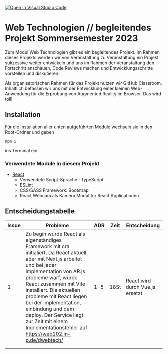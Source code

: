 [![Open in Visual Studio Code](https://classroom.github.com/assets/open-in-vscode-c66648af7eb3fe8bc4f294546bfd86ef473780cde1dea487d3c4ff354943c9ae.svg)](https://classroom.github.com/online_ide?assignment_repo_id=10772887&assignment_repo_type=AssignmentRepo)
# Web Technologien // begleitendes Projekt Sommersemester 2023
Zum Modul Web Technologien gibt es ein begleitendes Projekt. Im Rahmen dieses Projekts werden wir von Veranstaltung zu Veranstaltung ein Projekt sukzessive weiter entwickeln und uns im Rahmen der Veranstaltung den Fortschritt anschauen, Code Reviews machen und Entwicklungsschritte vorstellen und diskutieren.

Als organisatorischen Rahmen für das Projekt nutzen wir GitHub Classroom. Inhaltlich befassen wir uns mit der Entwicklung einer kleinen Web-Anwendung für die Erprobung von Augmented Reality im Browser. Das wird toll!

## Installation

Für die Installation aller unten aufgeführten Module wechseln sie in den Root-Ordner und geben
````
npm i 
````
ins Terminal ein.

### Verwendete Module in diesem Projekt
* [React](https://react.dev/learn/start-a-new-react-project)
  * Verwendete Script-Sprache : TypeScript
  * ESLint
  * CSS/SASS Framework: Bootstrap
  * React Webcam als Kamera Modul für React Applicationen

## Entscheidungstabelle
| Issue | Probleme                                                                                                                                                                                                                                                                                                                                                                                                       | ADR | Zeit | Entscheidung                    |
|-------|----------------------------------------------------------------------------------------------------------------------------------------------------------------------------------------------------------------------------------------------------------------------------------------------------------------------------------------------------------------------------------------------------------------|-----|------|---------------------------------|
| 1     | Zu begin wurde React als eigenständiges Framework mit cra initialiert.  Da React aktuell aber mit Next.js arbeitet und bei jeder implementation von AR.js probleme warf, wurde React zusammen mit Vite installiert. Die aktuellen probleme mit React liegen bei der implementation, einbindung und dem deploy. Der Service liegt zur Zeit mit einem Implementationsfehler auf https://web102.in-p.de/dwebtech/ | 1-5 | 18St | React wird durch Vue.js ersetzt |
|       |                                                                                                                                                                                                                                                                                                                                                                                                                |     |      |                                 |
|       |                                                                                                                                                                                                                                                                                                                                                                                                                |     |      |                                 |
